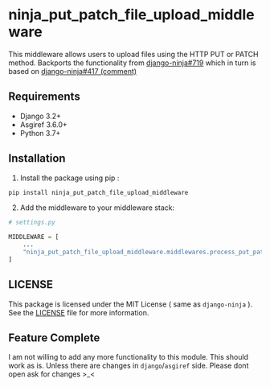 # ninja_put_patch_file_upload_middleware
This middleware allows users to upload files using the HTTP PUT or PATCH method. Backports the functionality from [django-ninja#719](https://github.com/vitalik/django-ninja/pull/719) which in turn is based on  [django-ninja#417 (comment)](https://github.com/vitalik/django-ninja/issues/417#issuecomment-1092545699)

## Requirements

* Django 3.2+ 
* Asgiref 3.6.0+
* Python 3.7+

## Installation

1. Install the package using pip :
```bash
pip install ninja_put_patch_file_upload_middleware
```
2. Add the middleware to your middleware stack:

```python
# settings.py

MIDDLEWARE = [
    ...
    "ninja_put_patch_file_upload_middleware.middlewares.process_put_patch",
]
```


## LICENSE

This package is licensed under the MIT License ( same as `django-ninja` ). See the [LICENSE](https://github.com/baseplate-admin/ninja_put_patch_file_upload_middleware/blob/master/LICENSE) file for more information.


## Feature Complete

I am not willing to add any more functionality to this module. This should work as is. Unless there are changes in `django`/`asgiref` side. Please dont open ask for changes >_<
